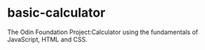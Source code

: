 # basic-calculator
The Odin Foundation Project:Calculator using the fundamentals of JavaScript, HTML and CSS.

